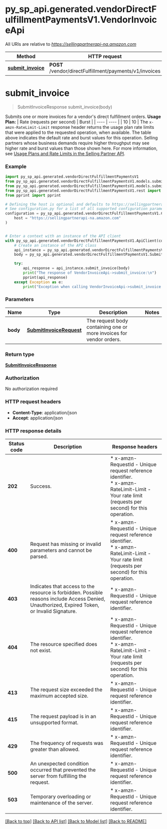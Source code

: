 # py_sp_api.generated.vendorDirectFulfillmentPaymentsV1.VendorInvoiceApi

All URIs are relative to *https://sellingpartnerapi-na.amazon.com*

Method | HTTP request | Description
------------- | ------------- | -------------
[**submit_invoice**](VendorInvoiceApi.md#submit_invoice) | **POST** /vendor/directFulfillment/payments/v1/invoices | 


# **submit_invoice**
> SubmitInvoiceResponse submit_invoice(body)



Submits one or more invoices for a vendor's direct fulfillment orders.  **Usage Plan:**  | Rate (requests per second) | Burst | | ---- | ---- | | 10 | 10 |  The `x-amzn-RateLimit-Limit` response header returns the usage plan rate limits that were applied to the requested operation, when available. The table above indicates the default rate and burst values for this operation. Selling partners whose business demands require higher throughput may see higher rate and burst values than those shown here. For more information, see [Usage Plans and Rate Limits in the Selling Partner API](https://developer-docs.amazon.com/sp-api/docs/usage-plans-and-rate-limits-in-the-sp-api).

### Example


```python
import py_sp_api.generated.vendorDirectFulfillmentPaymentsV1
from py_sp_api.generated.vendorDirectFulfillmentPaymentsV1.models.submit_invoice_request import SubmitInvoiceRequest
from py_sp_api.generated.vendorDirectFulfillmentPaymentsV1.models.submit_invoice_response import SubmitInvoiceResponse
from py_sp_api.generated.vendorDirectFulfillmentPaymentsV1.rest import ApiException
from pprint import pprint

# Defining the host is optional and defaults to https://sellingpartnerapi-na.amazon.com
# See configuration.py for a list of all supported configuration parameters.
configuration = py_sp_api.generated.vendorDirectFulfillmentPaymentsV1.Configuration(
    host = "https://sellingpartnerapi-na.amazon.com"
)


# Enter a context with an instance of the API client
with py_sp_api.generated.vendorDirectFulfillmentPaymentsV1.ApiClient(configuration) as api_client:
    # Create an instance of the API class
    api_instance = py_sp_api.generated.vendorDirectFulfillmentPaymentsV1.VendorInvoiceApi(api_client)
    body = py_sp_api.generated.vendorDirectFulfillmentPaymentsV1.SubmitInvoiceRequest() # SubmitInvoiceRequest | The request body containing one or more invoices for vendor orders.

    try:
        api_response = api_instance.submit_invoice(body)
        print("The response of VendorInvoiceApi->submit_invoice:\n")
        pprint(api_response)
    except Exception as e:
        print("Exception when calling VendorInvoiceApi->submit_invoice: %s\n" % e)
```



### Parameters


Name | Type | Description  | Notes
------------- | ------------- | ------------- | -------------
 **body** | [**SubmitInvoiceRequest**](SubmitInvoiceRequest.md)| The request body containing one or more invoices for vendor orders. | 

### Return type

[**SubmitInvoiceResponse**](SubmitInvoiceResponse.md)

### Authorization

No authorization required

### HTTP request headers

 - **Content-Type**: application/json
 - **Accept**: application/json

### HTTP response details

| Status code | Description | Response headers |
|-------------|-------------|------------------|
**202** | Success. |  * x-amzn-RequestId - Unique request reference identifier. <br>  * x-amzn-RateLimit-Limit - Your rate limit (requests per second) for this operation. <br>  |
**400** | Request has missing or invalid parameters and cannot be parsed. |  * x-amzn-RequestId - Unique request reference identifier. <br>  * x-amzn-RateLimit-Limit - Your rate limit (requests per second) for this operation. <br>  |
**403** | Indicates that access to the resource is forbidden. Possible reasons include Access Denied, Unauthorized, Expired Token, or Invalid Signature. |  * x-amzn-RequestId - Unique request reference identifier. <br>  |
**404** | The resource specified does not exist. |  * x-amzn-RequestId - Unique request reference identifier. <br>  * x-amzn-RateLimit-Limit - Your rate limit (requests per second) for this operation. <br>  |
**413** | The request size exceeded the maximum accepted size. |  * x-amzn-RequestId - Unique request reference identifier. <br>  |
**415** | The request payload is in an unsupported format. |  * x-amzn-RequestId - Unique request reference identifier. <br>  |
**429** | The frequency of requests was greater than allowed. |  * x-amzn-RequestId - Unique request reference identifier. <br>  |
**500** | An unexpected condition occurred that prevented the server from fulfilling the request. |  * x-amzn-RequestId - Unique request reference identifier. <br>  |
**503** | Temporary overloading or maintenance of the server. |  * x-amzn-RequestId - Unique request reference identifier. <br>  |

[[Back to top]](#) [[Back to API list]](../README.md#documentation-for-api-endpoints) [[Back to Model list]](../README.md#documentation-for-models) [[Back to README]](../README.md)

